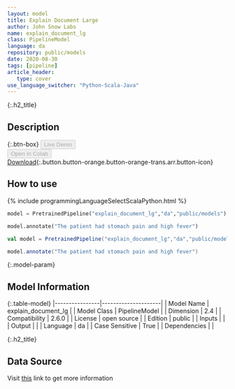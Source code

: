 ```yaml
---
layout: model
title: Explain Document Large
author: John Snow Labs
name: explain_document_lg
class: PipelineModel
language: da
repository: public/models
date: 2020-08-30
tags: [pipeline]
article_header:
   type: cover
use_language_switcher: "Python-Scala-Java"
---
```


{:.h2_title}
## Description 




{:.btn-box}
<button class="button button-orange" disabled>Live Demo</button><br/><button class="button button-orange" disabled>Open in Colab</button><br/>[Download](https://s3.amazonaws.com/auxdata.johnsnowlabs.com/public/models/explain_document_lg_da_2.6.0_2.4_1598816023826.zip){:.button.button-orange.button-orange-trans.arr.button-icon}<br/>

## How to use 
<div class="tabs-box" markdown="1">

{% include programmingLanguageSelectScalaPython.html %}

```python
model = PretrainedPipeline("explain_document_lg","da","public/models")

model.annotate("The patient had stomach pain and high fever")
```

```scala
val model = PretrainedPipeline("explain_document_lg","da","public/models")

model.annotate("The patient had stomach pain and high fever")
```
</div>



{:.model-param}
## Model Information
{:.table-model}
|----------------|---------------------|
| Model Name     | explain_document_lg |
| Model Class    | PipelineModel       |
| Dimension      | 2.4                 |
| Compatibility  | 2.6.0               |
| License        | open source         |
| Edition        | public              |
| Inputs         |                     |
| Output         |                     |
| Language       | da                  |
| Case Sensitive | True                |
| Dependencies   |                     |




{:.h2_title}
## Data Source
  
Visit [this]() link to get more information

